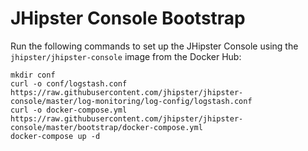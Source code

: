 # JHipster Console Bootstrap

Run the following commands to set up the JHipster Console using the `jhipster/jhipster-console` image from the Docker Hub:
```
mkdir conf
curl -o conf/logstash.conf https://raw.githubusercontent.com/jhipster/jhipster-console/master/log-monitoring/log-config/logstash.conf
curl -o docker-compose.yml https://raw.githubusercontent.com/jhipster/jhipster-console/master/bootstrap/docker-compose.yml
docker-compose up -d
```
